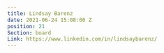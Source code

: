 ```yaml
---
title: Lindsay Barenz
date: 2021-06-24 15:08:00 Z
position: 21
Section: board
Link: https://www.linkedin.com/in/lindsaybarenz/
---
```


